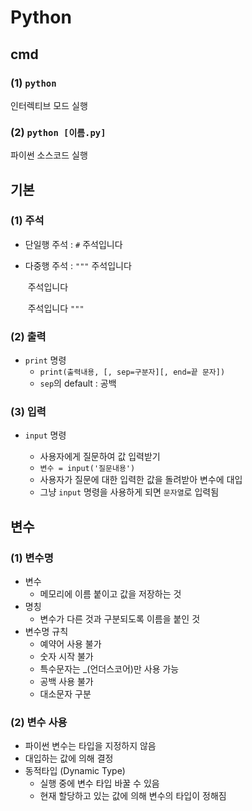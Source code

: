 # Python

## cmd

### (1) `python` 

인터렉티브 모드 실행



### (2) `python [이름.py]`

파이썬 소스코드 실행



## 기본

### (1) 주석 

* 단일행 주석 : `#` 주석입니다

* 다중행 주석 : `"""` 주석입니다

  ​							 주석입니다

  ​							 주석입니다 `"""`



### (2) 출력

* `print` 명령
  * `print(출력내용, [, sep=구분자][, end=끝 문자])`
  * `sep`의 default : 공백



### (3) 입력

* `input` 명령

  * 사용자에게 질문하여 값 입력받기
  *  `변수 = input('질문내용')`
  * 사용자가 질문에 대한 입력한 값을 돌려받아 변수에 대입
  * 그냥 `input` 명령을 사용하게 되면 `문자열`로 입력됨

  



## 변수

### (1) 변수명

* 변수
  * 메모리에 이름 붙이고 값을 저장하는 것
* 명칭
  * 변수가 다른 것과 구분되도록 이름을 붙인 것
* 변수명 규칙
  * 예약어 사용 불가
  * 숫자 시작 불가
  * 특수문자는 _(언더스코어)만 사용 가능
  * 공백 사용 불가
  * 대소문자 구분



### (2) 변수 사용

* 파이썬 변수는 타입을 지정하지 않음
* 대입하는 값에 의해 결정
* 동적타입 (Dynamic Type)
  * 실행 중에 변수 타입 바꿀 수 있음
  * 현재 할당하고 있는 값에 의해 변수의 타입이 정해짐



